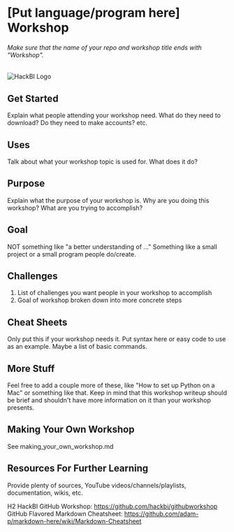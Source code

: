 # [Put language/program here] Workshop
###### Make sure that the name of your repo and workshop title ends with "Workshop". 
![HackBI Logo](https://github.com/HackBI/Workshop-Template-Hack-BI-IV/blob/master/download.jpg)

## Get Started
Explain what people attending your workshop need. What do they need to download? Do they need to make accounts? etc.

## Uses
Talk about what your workshop topic is used for. What does it do?

## Purpose
Explain what the purpose of your workshop is. Why are you doing this workshop? What are you trying to accomplish?

## Goal
NOT something like "a better understanding of ..." Something like a small project or a small program people do/create.

## Challenges
1. List of challenges you want people in your workshop to accomplish
2. Goal of workshop broken down into more concrete steps

## Cheat Sheets
Only put this if your workshop needs it. Put syntax here or easy code to use as an example. Maybe a list of basic commands.

## More Stuff
Feel free to add a couple more of these, like "How to set up Python on a Mac" or something like that. Keep in mind that this workshop writeup should be brief and shouldn't have more information on it than your workshop presents.

## Making Your Own Workshop
See making_your_own_workshop.md

## Resources For Further Learning
Provide plenty of sources, YouTube videos/channels/playlists, documentation, wikis, etc.

H2 HackBI GitHub Workshop: https://github.com/hackbi/githubworkshop
GitHub Flavored Markdown Cheatsheet: https://github.com/adam-p/markdown-here/wiki/Markdown-Cheatsheet

